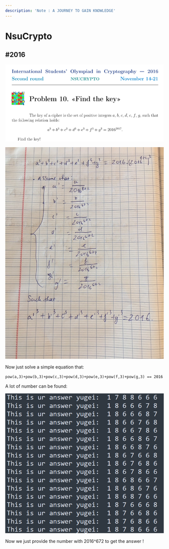 ```yaml
---
description: 'Note : A JOURNEY TO GAIN KNOWLEDGE'
---
```


# NsuCrypto

## #2016

![](<../../.gitbook/assets/image (27) (1).png>)

![](<../../.gitbook/assets/image (36) (1).png>)

Now just solve a simple equation that:

```
pow(a,3)+pow(b,3)+pow(c,3)+pow(d,3)+pow(e,3)+pow(f,3)+pow(g,3) == 2016
```

A lot of number can be found:

&#x20;![](<../../.gitbook/assets/image (26) (1).png>)

Now we just provide the number with 2016^672 to get the answer !
